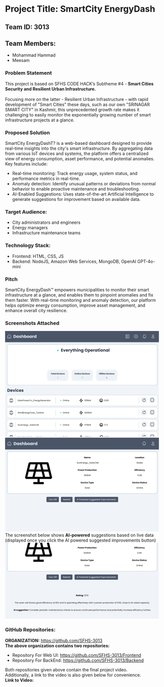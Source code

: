 # Project Title: SmartCity EnergyDash

## Team ID: 3013
## Team Members: 
- Mohammad Hammad
- Meesam

### Problem Statement
This project is based on SFHS CODE HACK’s Subtheme #4 - **Smart Cities Security and Resilient Urban Infrastructure.** <br><br>
Focusing more on the latter - Resilient Urban Infrastructure - with rapid development of "Smart Cities" these days, such as our own "SRINAGAR SMART CITY" in Kashmir, this unprecedented growth rate makes it challenging to easily monitor the exponentially growing number of smart infrastructure projects at a glance.

### Proposed Solution
SmartCity EnergyDashT? is a web-based dashboard designed to provide real-time insights into the city's smart infrastructure. By aggregating data from various IoT devices and systems, the platform offers a centralized view of energy consumption, asset performance, and potential anomalies. Key features include:
- Real-time monitoring: Track energy usage, system status, and performance metrics in real-time.
- Anomaly detection: Identify unusual patterns or deviations from normal behavior to enable proactive maintenance and troubleshooting.
- AI-Enabled Suggestions: Uses state-of-the-art Artificial Intelligence to generate suggestions for improvement based on available data.
### Target Audience:
- City administrators and engineers
- Energy managers
- Infrastructure maintenance teams
### Technology Stack:
- Frontend: HTML, CSS, JS
- Backend: NodeJS, Amazon Web Services, MongoDB, OpenAI GPT-4o-mini
 
### Pitch
SmartCity EnergyDash™️ empowers municipalities to monitor their smart infrastructure at a glance, and enables them to pinpoint anomalies and fix them faster. With real-time monitoring and anomaly detection, our platform helps optimize energy consumption, improve asset management, and enhance overall city resilience.
### Screenshots Attached
![image](../screenshots/screenshot1.png)
![image](../screenshots/screenshot2.png)
The screenshot below shows **AI-powered** suggestions based on live data (displayed once you click the AI powered suggested improvements button)
![image](../screenshots/screenshot3.png)

### GitHub Repositories:
**ORGANIZATION:** https://github.com/SFHS-3013 <br>
**The above organization contains two repositories:** <br> 
- Repository For Web UI: https://github.com/SFHS-3013/Frontend <br>
- Repository For BackEnd: https://github.com/SFHS-3013/Backend <br>

Both repositories given above contain the final project video. <br>
Additionally, a link to the video is also given below for convenience. <br>
**Link to Video:**
